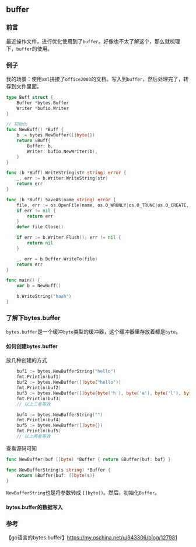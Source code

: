 ## buffer

### 前言

最近操作文件，进行优化使用到了`buffer`。好像也不太了解这个，那么就梳理下，`buffer`的使用。

### 例子

我的场景：使用`xml`拼接了`office2003`的文档。写入到`buffer`，然后处理完了，转存到文件里面。

````go
type Buff struct {
	Buffer *bytes.Buffer
	Writer *bufio.Writer
}

// 初始化
func NewBuff() *Buff {
	b := bytes.NewBuffer([]byte{})
	return &Buff{
		Buffer: b,
		Writer: bufio.NewWriter(b),
	}
}

func (b *Buff) WriteString(str string) error {
	_, err := b.Writer.WriteString(str)
	return err
}

func (b *Buff) SaveAS(name string) error {
	file, err := os.OpenFile(name, os.O_WRONLY|os.O_TRUNC|os.O_CREATE, 0666)
	if err != nil {
		return err
	}
	defer file.Close()

	if err := b.Writer.Flush(); err != nil {
		return nil
	}

	_, err = b.Buffer.WriteTo(file)
	return err
}

func main() {
	var b = NewBuff()

	b.WriteString("haah")
}
````

### 了解下bytes.buffer

`bytes.buffer`是一个缓冲`byte`类型的缓冲器，这个缓冲器里存放着都是`byte`。

#### 如何创建bytes.buffer

放几种创建的方式

````go
	buf1 := bytes.NewBufferString("hello")
	fmt.Println(buf1)
	buf2 := bytes.NewBuffer([]byte("hello"))
	fmt.Println(buf2)
	buf3 := bytes.NewBuffer([]byte{byte('h'), byte('e'), byte('l'), byte('l'), byte('o')})
	fmt.Println(buf3)
    // 以上三者等效

	buf4 := bytes.NewBufferString("")
	fmt.Println(buf4)
	buf5 := bytes.NewBuffer([]byte{})
	fmt.Println(buf5)
    // 以上两者等效
````

查看源码可知

````go
func NewBuffer(buf []byte) *Buffer { return &Buffer{buf: buf} }

func NewBufferString(s string) *Buffer {
	return &Buffer{buf: []byte(s)}
}
````
`NewBufferString`也是将参数转成 `[]byte()`。然后，初始化`Buffer`。

#### bytes.buffer的数据写入







### 参考

【go语言的bytes.buffer】https://my.oschina.net/u/943306/blog/127981  


 

